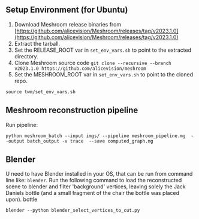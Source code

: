 ## Setup Environment (for Ubuntu)

1. Download Meshroom release binaries from [https://github.com/alicevision/Meshroom/releases/tag/v2023.1.0](https://github.com/alicevision/Meshroom/releases/tag/v2023.1.0)
2. Extract the tarball.
3. Set the RELEASE_ROOT var in `set_env_vars.sh` to point to the extracted directory.
4. Clone Meshroom source code `git clone --recursive --branch v2023.1.0 https://github.com/alicevision/meshroom`
5. Set the MESHROOM_ROOT var in `set_env_vars.sh` to point to the cloned repo. 


```
source twm/set_env_vars.sh
```

## Meshroom reconstruction pipeline

Run pipeline:

```
python meshroom_batch --input imgs/ --pipeline meshroom_pipeline.mg  --output batch_output -v trace  --save computed_graph.mg
```



## Blender

U need to have Blender installed in your OS, that can be run from command line like: `blender`.
Run the following command to load the reconstructed scene to blender and filter 'background' vertices, leaving solely 
the Jack Daniels bottle (and a small fragment of the chair the bottle was placed upon).
bottle 
```
blender --python blender_select_vertices_to_cut.py
```